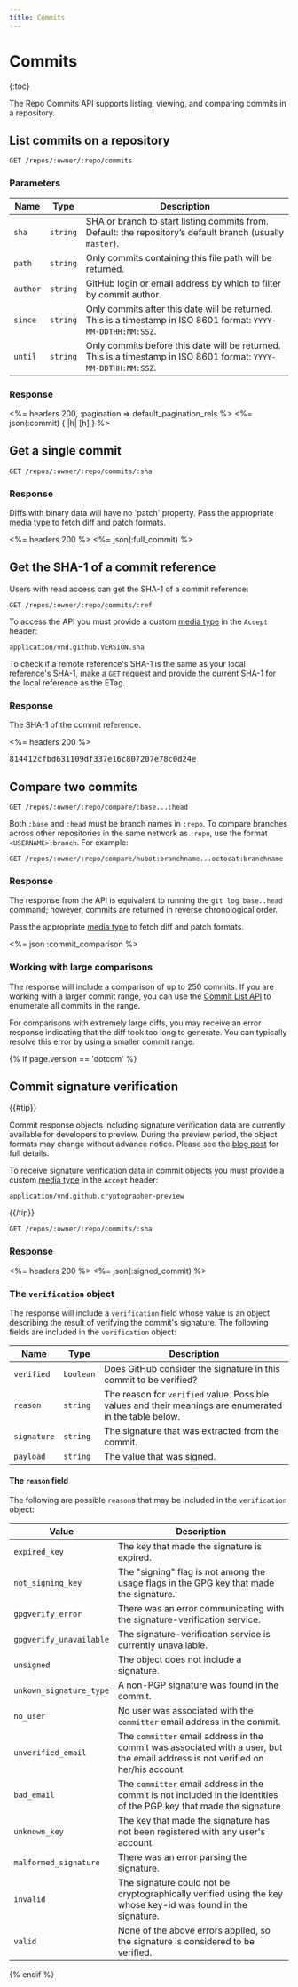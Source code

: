 ```yaml
---
title: Commits
---
```


# Commits

{:toc}

The Repo Commits API supports listing, viewing, and comparing commits in a repository.

## List commits on a repository

    GET /repos/:owner/:repo/commits

### Parameters

Name | Type | Description
-----|------|--------------
`sha`|`string` | SHA or branch to start listing commits from. Default: the repository’s default branch (usually `master`).
`path`|`string` | Only commits containing this file path will be returned.
`author`|`string` | GitHub login or email address by which to filter by commit author.
`since`|`string` | Only commits after this date will be returned. This is a timestamp in ISO 8601 format: `YYYY-MM-DDTHH:MM:SSZ`.
`until`|`string` | Only commits before this date will be returned. This is a timestamp in ISO 8601 format: `YYYY-MM-DDTHH:MM:SSZ`.


### Response

<%= headers 200, :pagination => default_pagination_rels %>
<%= json(:commit) { |h| [h] } %>

## Get a single commit

    GET /repos/:owner/:repo/commits/:sha

### Response

Diffs with binary data will have no 'patch' property. Pass the
appropriate [media type](/v3/media/#commits-commit-comparison-and-pull-requests) to fetch diff and
patch formats.

<%= headers 200 %>
<%= json(:full_commit) %>

## Get the SHA-1 of a commit reference

Users with read access can get the SHA-1 of a commit reference:

    GET /repos/:owner/:repo/commits/:ref

To access the API you must provide a custom [media type](/v3/media) in the `Accept` header:

    application/vnd.github.VERSION.sha

To check if a remote reference's SHA-1 is the same as your local reference's SHA-1, make a `GET` request and provide the current SHA-1 for the local reference as the ETag.

### Response

The SHA-1 of the commit reference.

<%= headers 200 %>
<pre>
814412cfbd631109df337e16c807207e78c0d24e
</pre>

## Compare two commits

    GET /repos/:owner/:repo/compare/:base...:head

Both `:base` and `:head` must be branch names in `:repo`. To compare branches across other repositories in the same network as `:repo`, use the format `<USERNAME>:branch`. For example:

    GET /repos/:owner/:repo/compare/hubot:branchname...octocat:branchname

### Response

The response from the API is equivalent to running the `git log base..head` command; however, commits are returned in reverse chronological order.

Pass the appropriate [media type](/v3/media/#commits-commit-comparison-and-pull-requests) to fetch diff and patch formats.

<%= json :commit_comparison %>

### Working with large comparisons

The response will include a comparison of up to 250 commits. If you are working with a larger commit range, you can use the [Commit List API](/v3/repos/commits/#list-commits-on-a-repository) to enumerate all commits in the range.

For comparisons with extremely large diffs, you may receive an error response indicating that the diff took too long to generate. You can typically resolve this error by using a smaller commit range.

{% if page.version == 'dotcom' %}

## Commit signature verification

{{#tip}}

Commit response objects including signature verification data are currently available for developers to preview.
During the preview period, the object formats may change without advance notice.
Please see the [blog post](/changes/2016-04-04-git-signing-api-preview) for full details.

To receive signature verification data in commit objects you must provide a custom [media type](/v3/media) in the `Accept` header:

    application/vnd.github.cryptographer-preview

{{/tip}}

    GET /repos/:owner/:repo/commits/:sha

### Response

<%= headers 200 %>
<%= json(:signed_commit) %>

### The `verification` object

The response will include a `verification` field whose value is an object describing the result of verifying the commit's signature. The following fields are included in the `verification` object:

Name | Type | Description
-----|------|--------------
`verified`|`boolean` | Does GitHub consider the signature in this commit to be verified?
`reason`|`string` | The reason for `verified` value. Possible values and their meanings are enumerated in the table below.
`signature`|`string` | The signature that was extracted from the commit.
`payload`|`string` | The value that was signed.

#### The `reason` field

The following are possible `reason`s that may be included in the `verification` object:

Value | Description
------|------------
`expired_key` | The key that made the signature is expired.
`not_signing_key` | The "signing" flag is not among the usage flags in the GPG key that made the signature.
`gpgverify_error` | There was an error communicating with the signature-verification service.
`gpgverify_unavailable` | The signature-verification service is currently unavailable.
`unsigned` | The object does not include a signature.
`unkown_signature_type` | A non-PGP signature was found in the commit.
`no_user` | No user was associated with the `committer` email address in the commit.
`unverified_email` | The `committer` email address in the commit was associated with a user, but the email address is not verified on her/his account.
`bad_email` | The `committer` email address in the commit is not included in the identities of the PGP key that made the signature.
`unknown_key` | The key that made the signature has not been registered with any user's account.
`malformed_signature` | There was an error parsing the signature.
`invalid` | The signature could not be cryptographically verified using the key whose key-id was found in the signature.
`valid` | None of the above errors applied, so the signature is considered to be verified.

{% endif %}
